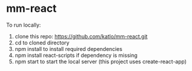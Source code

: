 # mm-react
To run locally:

1. clone this repo: https://github.com/katlo/mm-react.git
2. cd to cloned directory
3. npm install to install required dependencies
4. npm install react-scripts if dependency is missing
5. npm start to start the local server (this project uses create-react-app)
